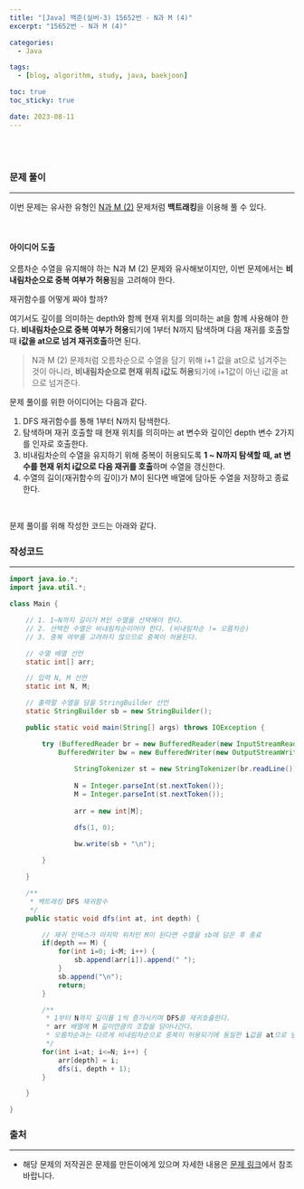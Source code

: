 ```yaml
---
title: "[Java] 백준(실버-3) 15652번 - N과 M (4)"
excerpt: "15652번 - N과 M (4)"

categories:
  - Java

tags:
  - [blog, algorithm, study, java, baekjoon]

toc: true
toc_sticky: true

date: 2023-08-11
---
```


<br><br>

### 문제 풀이

---

이번 문제는 유사한 유형인 [N과 M (2)](https://langoustinee.github.io/java/194-post/) 문제처럼 **백트래킹**을 이용해 풀 수 있다.

<br>

#### 아이디어 도출

오름차순 수열을 유지해야 하는 N과 M (2) 문제와 유사해보이지만, 이번 문제에서는 **비내림차순으로 중복 여부가 허용**됨을 고려해야 한다.

재귀함수를 어떻게 짜야 할까?

여기서도 깊이를 의미하는 depth와 함께 현재 위치를 의미하는 at을 함께 사용해야 한다. **비내림차순으로 중복 여부가 허용**되기에 1부터 N까지 탐색하며 다음 재귀를 호출할 때 **i값을 at으로 넘겨 재귀호출**하면 된다.

> N과 M (2) 문제처럼 오름차순으로 수열을 담기 위해 i+1 값을 at으로 넘겨주는 것이 아니라, **비내림차순으로 현재 위츼 i값도 허용**되기에 i+1값이 아닌 i값을 at으로 넘겨준다.

문제 풀이를 위한 아이디어는 다음과 같다.

1. DFS 재귀함수를 통해 1부터 N까지 탐색한다.
2. 탐색하며 재귀 호출할 때 현재 위치를 의히마는 at 변수와 깊이인 depth 변수 2가지를 인자로 호출한다.
3. 비내림차순의 수열을 유지하기 위해 중복이 허용되도록 **1 ~ N까지 탐색할 때, at 변수를 현재 위치 i값으로 다음 재귀를 호출**하며 수열을 갱신한다.
4. 수열의 길이(재귀함수의 깊이)가 M이 된다면 배열에 담아둔 수열을 저장하고 종료한다.

<br>

문제 풀이를 위해 작성한 코드는 아래와 같다.

### 작성코드

---

```java
import java.io.*;
import java.util.*;

class Main {    

    // 1. 1~N까지 길이가 M인 수열을 선택해야 한다.
    // 2. 선택한 수열은 비내림차순이어야 한다. (비내림차순 != 오름차순)
    // 3. 중복 여부를 고려하지 않으므로 중복이 허용된다.

    // 수열 배열 선언
    static int[] arr;

    // 입력 N, M 선언
    static int N, M;

    // 출력할 수열을 담을 StringBuilder 선언
    static StringBuilder sb = new StringBuilder();

    public static void main(String[] args) throws IOException {

        try (BufferedReader br = new BufferedReader(new InputStreamReader(System.in));
            BufferedWriter bw = new BufferedWriter(new OutputStreamWriter(System.out))) {
            
                StringTokenizer st = new StringTokenizer(br.readLine());
                
                N = Integer.parseInt(st.nextToken());
                M = Integer.parseInt(st.nextToken());
                
                arr = new int[M];

                dfs(1, 0);

                bw.write(sb + "\n");
                
        }

    }

    /**
     * 백트래킹 DFS 재귀함수
     */
    public static void dfs(int at, int depth) {

        // 재귀 인덱스가 마지막 위치인 M이 된다면 수열을 sb에 담은 후 종료
        if(depth == M) {
            for(int i=0; i<M; i++) {
                sb.append(arr[i]).append(" ");
            }
            sb.append("\n");
            return;
        }

        /**
         * 1부터 N까지 깊이를 1씩 증가시키며 DFS를 재귀호출한다.
         * arr 배열에 M 길이만큼의 조합을 담아나간다.
         * 오름차순과는 다르게 비내림차순으로 중복이 허용되기에 동일한 i값을 at으로 넘겨준다.
         */
        for(int i=at; i<=N; i++) {
            arr[depth] = i;
            dfs(i, depth + 1);
        }

    }

}
```

### 출처

---

- 해당 문제의 저작권은 문제를 만든이에게 있으며 자세한 내용은 [문제 링크](https://www.acmicpc.net/problem/15652)에서 참조바랍니다.